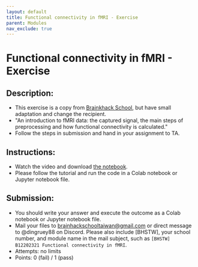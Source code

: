 ```yaml
---
layout: default
title: Functional connectivity in fMRI - Exercise
parent: Modules
nav_exclude: true
---
```


# Functional connectivity in fMRI - Exercise

## Description:

-	This exercise is a copy from [Brainkhack School](https://school.brainhackmtl.org/modules/fmri_connectivity/), but have small adaptation and change the recipient.
-	"An introduction to fMRI data: the captured signal, the main steps of preprocessing and how functional connectivity is calculated."
-	Follow the steps in submission and hand in your assignment to TA.

## Instructions:

-	Watch the video and download [the notebook](https://raw.githubusercontent.com/brainhackorg/school/master/content/en/modules/fmri_connectivity/BHS_fMRI_connectivity.ipynb).
-	Please follow the tutorial and run the code in a Colab notebook or Jupyter notebook file.


## Submission:

- You should write your answer and execute the outcome as a Colab notebook or Jupyter notebook file.
- Mail your files to brainhackschooltaiwan@gmail.com or direct message to @dingruey88 on Discord. Please also include [BHSTW], your school number, and module name in the mail subject, such as `[BHSTW] B12202321 Functional connectivity in fMRI`.
- Attempts: no limits
- Points: 0 (fail) / 1 (pass)